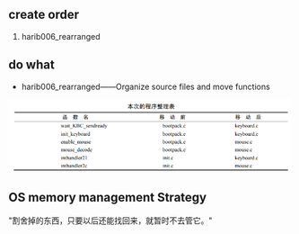 ## create order
1. harib006_rearranged

## do what
- harib006_rearranged——Organize source files and move functions  

![alt text](image.png)

## OS memory management Strategy
"割舍掉的东西，只要以后还能找回来，就暂时不去管它。"